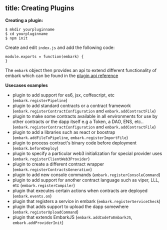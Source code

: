 title: Creating Plugins
---

**Creating a plugin:**


<pre><code class="shell">$ mkdir yourpluginname
$ cd yourpluginname
$ npm init
</code></pre>

Create and edit ``index.js`` and add the following code:

<pre><code class="javascript">module.exports = function(embark) {
}
</code></pre>

The ``embark`` object then provides an api to extend different functionality of embark which can be found in the [plugin api reference](plugin_reference.html)

**Usecases examples**

* plugin to add support for es6, jsx, coffescript, etc (``embark.registerPipeline``)
* plugin to add standard contracts or a contract framework (``embark.registerContractConfiguration`` and ``embark.addContractFile``)
* plugin to make some contracts available in all environments for use by other contracts or the dapp itself e.g a Token, a DAO, ENS, etc.. (``embark.registerContractConfiguration`` and ``embark.addContractFile``)
* plugin to add a libraries such as react or boostrap (``embark.addFileToPipeline``, ``embark.registerImportFile``)
* plugin to process contract's binary code before deployment (``embark.beforeDeploy``)
* plugin to specify a particular web3 initialization for special provider uses (``embark.registerClientWeb3Provider``)
* plugin to create a different contract wrapper (``embark.registerContractsGeneration``)
* plugin to add new console commands (``embark.registerConsoleCommand``)
* plugin to add support for another contract language such as viper, LLL, etc (``embark.registerCompiler``)
* plugin that executes certain actions when contracts are deployed (``embark.events.on``)
* plugin that registers a service in embark (``embark.registerServiceCheck``)
* plugin that adds support to upload the dapp somewhere (``embark.registerUploadCommand``)
* plugin that extends EmbarkJS (``embark.addCodeToEmbarkJS``, ``embark.addProviderInit``)

